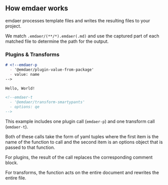 ## How emdaer works

emdaer processes template files and writes the resulting files to your project.

We match `.emdaer/(**/*).emdaer(.md)` and use the captured part of each matched file to determine the path for the output.

### Plugins & Transforms

```md
# <!--emdaer-p
  - '@emdaer/plugin-value-from-package'
  - value: name
-->

Hello, World!

<!--emdaer-t
  - '@emdaer/transform-smartypants'
  - options: qe
-->

```

This example includes one plugin call (`emdaer-p`) and one transform call (`emdaer-t`).

Both of these calls take the form of yaml tuples where the first item is the name of the function to call and the second item is an options object that is passed to that function.

For plugins, the result of the call replaces the corresponding comment block.

For transforms, the function acts on the entire document and rewrites the entire file.
